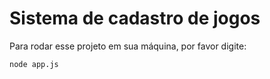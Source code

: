 <h1> Sistema de cadastro de jogos</h1>

Para rodar esse projeto em sua máquina, por favor digite:

```
node app.js
```
